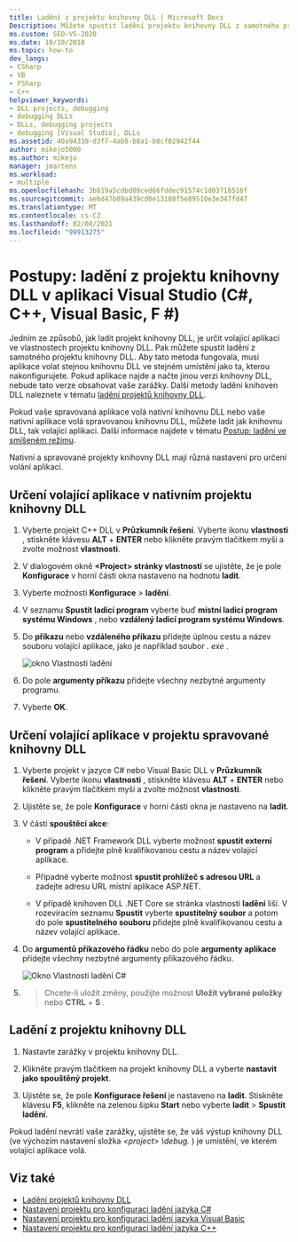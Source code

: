 ```yaml
---
title: Ladění z projektu knihovny DLL | Microsoft Docs
Description: Můžete spustit ladění projektu knihovny DLL z samotného projektu zadáním volající aplikace do vlastností projektu. Podrobnosti najdete v tomto článku.
ms.custom: SEO-VS-2020
ms.date: 10/10/2018
ms.topic: how-to
dev_langs:
- CSharp
- VB
- FSharp
- C++
helpviewer_keywords:
- DLL projects, debugging
- debugging DLLs
- DLLs, debugging projects
- debugging [Visual Studio], DLLs
ms.assetid: 40a94339-d3f7-4ab9-b8a1-b8cf82942f44
author: mikejo5000
ms.author: mikejo
manager: jmartens
ms.workload:
- multiple
ms.openlocfilehash: 3b819a5cdbd09ced66fddec91574c1d03718518f
ms.sourcegitcommit: ae6d47b09a439cd0e13180f5e89510e3e347fd47
ms.translationtype: MT
ms.contentlocale: cs-CZ
ms.lasthandoff: 02/08/2021
ms.locfileid: "99913275"
---
```

# <a name="how-to-debug-from-a-dll-project-in-visual-studio-c-c-visual-basic-f"></a>Postupy: ladění z projektu knihovny DLL v aplikaci Visual Studio (C#, C++, Visual Basic, F #)

Jedním ze způsobů, jak ladit projekt knihovny DLL, je určit volající aplikaci ve vlastnostech projektu knihovny DLL. Pak můžete spustit ladění z samotného projektu knihovny DLL. Aby tato metoda fungovala, musí aplikace volat stejnou knihovnu DLL ve stejném umístění jako ta, kterou nakonfigurujete. Pokud aplikace najde a načte jinou verzi knihovny DLL, nebude tato verze obsahovat vaše zarážky. Další metody ladění knihoven DLL naleznete v tématu [ladění projektů knihovny DLL](../debugger/debugging-dll-projects.md).

Pokud vaše spravovaná aplikace volá nativní knihovnu DLL nebo vaše nativní aplikace volá spravovanou knihovnu DLL, můžete ladit jak knihovnu DLL, tak volající aplikaci. Další informace najdete v tématu [Postup: ladění ve smíšeném režimu](../debugger/how-to-debug-in-mixed-mode.md).

Nativní a spravované projekty knihovny DLL mají různá nastavení pro určení volání aplikací.

## <a name="specify-a-calling-app-in-a-native-dll-project"></a>Určení volající aplikace v nativním projektu knihovny DLL

1. Vyberte projekt C++ DLL v **Průzkumník řešení**. Vyberte ikonu **vlastnosti** , stiskněte klávesu **ALT** + **ENTER** nebo klikněte pravým tlačítkem myši a zvolte možnost **vlastnosti**.

1. V dialogovém okně **\<Project> stránky vlastností** se ujistěte, že je pole **Konfigurace** v horní části okna nastaveno na hodnotu **ladit**.

1. Vyberte možnosti **Konfigurace**  >  **ladění**.

1. V seznamu **Spustit ladicí program** vyberte buď **místní ladicí program systému Windows** , nebo **vzdálený ladicí program systému Windows**.

1. Do **příkazu** nebo **vzdáleného příkazu** přidejte úplnou cestu a název souboru volající aplikace, jako je například soubor *. exe* .

   ![okno Vlastnosti ladění](../debugger/media/dbg-debugging-properties-dll.png "okno Vlastnosti ladění")

1. Do pole **argumenty příkazu** přidejte všechny nezbytné argumenty programu.

1. Vyberte **OK**.

## <a name="specify-a-calling-app-in-a-managed-dll-project"></a>Určení volající aplikace v projektu spravované knihovny DLL

1. Vyberte projekt v jazyce C# nebo Visual Basic DLL v **Průzkumník řešení**. Vyberte ikonu **vlastnosti** , stiskněte klávesu **ALT** + **ENTER** nebo klikněte pravým tlačítkem myši a zvolte možnost **vlastnosti**.

1. Ujistěte se, že pole **Konfigurace** v horní části okna je nastaveno na **ladit**.

1. V části **spouštěcí akce**:

   - V případě .NET Framework DLL vyberte možnost **spustit externí program** a přidejte plně kvalifikovanou cestu a název volající aplikace.

   - Případně vyberte možnost **spustit prohlížeč s adresou URL** a zadejte adresu URL místní aplikace ASP.NET.

   - V případě knihoven DLL .NET Core se stránka vlastnosti **ladění** liší. V rozevíracím seznamu **Spustit** vyberte **spustitelný soubor** a potom do pole **spustitelného souboru** přidejte plně kvalifikovanou cestu a název volající aplikace.

1. Do **argumentů příkazového řádku** nebo do pole **argumenty aplikace** přidejte všechny nezbytné argumenty příkazového řádku.

   ![Okno Vlastnosti ladění C#](../debugger/media/dbg-debugging-properties-dll-csharp.png "Okno Vlastnosti ladění C#")

1.   >  Chcete-li uložit změny, použijte možnost **Uložit vybrané položky** nebo **CTRL** + **S** .

## <a name="debug-from-the-dll-project"></a>Ladění z projektu knihovny DLL

1. Nastavte zarážky v projektu knihovny DLL.

1. Klikněte pravým tlačítkem na projekt knihovny DLL a vyberte **nastavit jako spouštěný projekt**.

1. Ujistěte se, že pole **Konfigurace řešení** je nastaveno na **ladit**. Stiskněte klávesu **F5**, klikněte na zelenou šipku **Start** nebo vyberte **ladit**  >  **Spustit ladění**.

Pokud ladění nevrátí vaše zarážky, ujistěte se, že váš výstup knihovny DLL (ve výchozím nastavení složka *\<project> \debug.* ) je umístění, ve kterém volající aplikace volá.

## <a name="see-also"></a>Viz také
- [Ladění projektů knihovny DLL](../debugger/debugging-dll-projects.md)
- [Nastavení projektu pro konfiguraci ladění jazyka C#](../debugger/project-settings-for-csharp-debug-configurations.md)
- [Nastavení projektu pro konfiguraci ladění jazyka Visual Basic](../debugger/project-settings-for-a-visual-basic-debug-configuration.md)
- [Nastavení projektu pro konfiguraci ladění jazyka C++](../debugger/project-settings-for-a-cpp-debug-configuration.md)
